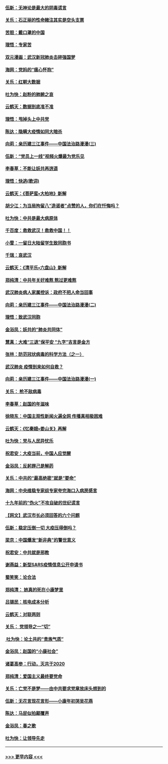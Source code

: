 #### [伍新：无神论是最大的阴毒谎言](../pages/nsc993/n11846129.md?t=02060822) 
#### [关乐：石正丽的性命赌注其实是空头支票](../pages/nsc993/n11846109.md?t=02060822) 
#### [苦胆：戴口罩的中国](../pages/nsc993/n11845576.md?t=02060822) 
#### [理悟：专家苦](../pages/nsc993/n11845564.md?t=02060822) 
#### [双元漫画：武汉新冠肺炎击碎强国梦](../pages/nsc993/n11843320.md?t=02060822) 
#### [海网：党妈的“瘟心怀抱”](../pages/nsc993/n11840740.md?t=02060822) 
#### [关乐：红朝大数据](../pages/nsc993/n11840675.md?t=02060822) 
#### [吐为快：赵粉的肺腑之哀](../pages/nsc993/n11840618.md?t=02060822) 
#### [云鹤天：数据到底准不准](../pages/nsc993/n11840325.md?t=02060822) 
#### [理悟：甩掉头上中共党](../pages/nsc993/n11838826.md?t=02060822) 
#### [陈达：隐瞒大疫情如同大暗杀](../pages/nsc993/n11838771.md?t=02060822) 
#### [向莉：亲历建三江事件——中国法治路漫漫(三)](../pages/nsc993/n11831825.md?t=02060822) 
#### [伍新：“党员上一线”视频火爆最为党乐见](../pages/nsc993/n11838200.md?t=02060822) 
#### [李春草：不能让妖共再逍遥](../pages/nsc993/n11838102.md?t=02060822) 
#### [理悟：快逃(歌词)](../pages/nsc993/n11838083.md?t=02060822) 
#### [云鹤天：《菩萨蛮▪大柏地》新解](../pages/nsc993/n11838059.md?t=02060822) 
#### [胡少江：为当局拘留八“造谣者”点赞的人，你们在忏悔吗？](../pages/nsc993/n11836801.md?t=02060822) 
#### [吐为快：中共是最大病原体](../pages/nsc993/n11836748.md?t=02060822) 
#### [千百度：救救武汉！救救中国！！](../pages/nsc993/n11836145.md?t=02060822) 
#### [小雪：一留日大陆留学生致同胞书](../pages/nsc993/n11834624.md?t=02060822) 
#### [千瑞：哀武汉](../pages/nsc993/n11833647.md?t=02060822) 
#### [云鹤天：《清平乐▪六盘山》新解](../pages/nsc993/n11833611.md?t=02060822) 
#### [郑纯清：中共年关好难熬 熬过更难熬](../pages/nsc993/n11833489.md?t=02060822) 
#### [武汉肺炎病人家属控诉：政府不把人命当回事](../pages/nsc993/n11833205.md?t=02060822) 
#### [向莉：亲历建三江事件——中国法治路漫漫(二)](../pages/nsc993/n11829102.md?t=02060822) 
#### [理悟：致武汉同胞](../pages/nsc993/n11831522.md?t=02060822) 
#### [金浴凤：妖共的“肺炎共同体”](../pages/nsc993/n11829448.md?t=02060822) 
#### [慧真：大难“三退”保平安 “九字”吉言是金方](../pages/nsc993/n11829501.md?t=02060822) 
#### [张林：防范冠状病毒的科学方法（之一）](../pages/nsc993/n11828618.md?t=02060822) 
#### [武汉肺炎 疫情到来如何自救？](../pages/nsc993/n11827632.md?t=02060822) 
#### [向莉：亲历建三江事件——中国法治路漫漫(一)](../pages/nsc993/n11827190.md?t=02060822) 
#### [关乐： 枪不敌病毒](../pages/nsc993/n11826746.md?t=02060822) 
#### [李春草：赵国的年滋味](../pages/nsc993/n11826321.md?t=02060822) 
#### [徐晓东：中国主观性新闻火遍全网 传播真相极困难](../pages/nsc993/n11826508.md?t=02060822) 
#### [云鹤天：《忆秦娥▪娄山关》再解](../pages/nsc993/n11824682.md?t=02060822) 
#### [吐为快：党与人民异忧乐](../pages/nsc993/n11824660.md?t=02060822) 
#### [祝君安：大疫当前，中国人应觉醒](../pages/nsc993/n11821946.md?t=02060822) 
#### [金浴凤：反躬罪己是解药](../pages/nsc993/n11820280.md?t=02060822) 
#### [关乐：中共的“最高绝密”就是“要命”](../pages/nsc993/n11816946.md?t=02060822) 
#### [海网：中央维稳专家组专家夸完海口入病房感言](../pages/nsc993/n11815138.md?t=02060822) 
#### [十九年前的“伪火”不攻自破的世纪谎言](../pages/nsc993/n11813238.md?t=02060822) 
#### [【网文】武汉市长必须回答的六个问题](../pages/nsc993/n11813848.md?t=02060822) 
#### [伍新：稳定压倒一切 大疫压得倒吗？](../pages/nsc993/n11812634.md?t=02060822) 
#### [梁京：中国爆发“新非典”的警世意义](../pages/nsc993/n11812554.md?t=02060822) 
#### [祝君安：中共就是邪教](../pages/nsc993/n11812431.md?t=02060822) 
#### [谢燕益：新型SARS疫情信息公开申请书](../pages/nsc993/n11808840.md?t=02060822) 
#### [蜀笑笑：论合法](../pages/nsc993/n11808064.md?t=02060822) 
#### [郑纯清： 她真的死在小康梦里](../pages/nsc993/n11806623.md?t=02060822) 
#### [吕锡民：核电成本分析](../pages/nsc993/n11806284.md?t=02060822) 
#### [云鹤天：对联两则](../pages/nsc993/n11805957.md?t=02060822) 
#### [关乐： 党领导之一“切”](../pages/nsc993/n11804505.md?t=02060822) 
#### [ 吐为快：论土共的“贵族气质”](../pages/nsc993/n11804490.md?t=02060822) 
#### [金浴凤：赵国的“小康社会”](../pages/nsc993/n11804452.md?t=02060822) 
#### [诸葛高参：行动，灭共于2020](../pages/nsc993/n11804120.md?t=02060822) 
#### [郑纯清：爱国主义最终要党命](../pages/nsc993/n11802197.md?t=02060822) 
#### [关乐：亡党不是梦——由中共要求党章放床头想到的](../pages/nsc993/n11802156.md?t=02060822) 
#### [伍新：无花言现花言形——小康年初哭吴花燕](../pages/nsc993/n11800044.md?t=02060822) 
#### [陈达：马屁似拍颠覆声](../pages/nsc993/n11800010.md?t=02060822) 
#### [金浴凤：春之歌](../pages/nsc993/n11797687.md?t=02060822) 
#### [吐为快：让领导先走](../pages/nsc993/n11797512.md?t=02060822) 

----
#### [ >>> 更早内容 <<< ](../indexes/nsc993-earlier.md)
